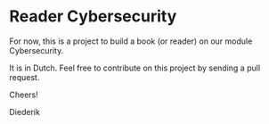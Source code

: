 # Reader Cybersecurity

For now, this is a project to build a book (or reader) on our module Cybersecurity.

It is in Dutch. Feel free to contribute on this project by sending a pull request.

Cheers!

Diederik
